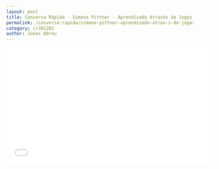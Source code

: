 ```yaml
---
layout: post
title: Conversa Rápida - Simone Pittner - Aprendizado Através de Jogos
permalink: /conversa-rapida/simone-pittner-aprendizado-atrav-s-de-jogos
category: cr201202
author: Jonas Abreu
---
```


<iframe width="560" height="315" src="//www.youtube.com/embed/1WvV5PW52Dc" frameborder="0" allowfullscreen></iframe>
